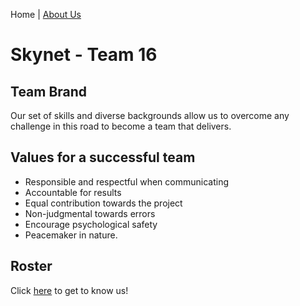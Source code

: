 Home | [About Us](https://melinucsd.github.io/cse110-w21-group16/About)
# Skynet - Team 16

## Team Brand
Our set of skills and diverse backgrounds allow us to overcome any challenge in this road to become a team that delivers.

## Values for a successful team
-  Responsible and respectful when communicating 
-  Accountable for results
-  Equal contribution towards the project
-  Non-judgmental towards errors 
-  Encourage psychological safety
-  Peacemaker in nature. 

## Roster
Click [here](https://melinucsd.github.io/cse110-w21-group16/About) to get to know us!